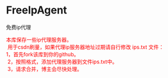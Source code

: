 # FreeIpAgent
免费ip代理

<font color="#f00">
  本库保存一些ip代理服务器。
  <br/>
  用于csdn刷量，如果代理ip服务器地址过期请自行修改  ips.txt 文件：
  <br/>
  1，首先fork该库到你的github。
  <br/>
  2，按照格式，添加代理服务器到文件ips.txt中。
  <br/>
  3，请求合并，博主会尽快处理。
</font>

